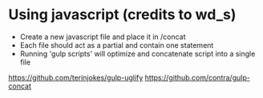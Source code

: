 # Using javascript (credits to wd_s)

- Create a new javascript file and place it in /concat
- Each file should act as a partial and contain one statement
- Running 'gulp scripts' will optimize and concatenate script into a single file

https://github.com/terinjokes/gulp-uglify
https://github.com/contra/gulp-concat